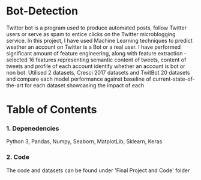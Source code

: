 # Bot-Detection
Twitter bot is a program used to produce automated posts, follow Twitter users or serve as spam to entice clicks on the Twitter microblogging service. In this project, I have used Machine Learning techniques to predict weather an account on Twitter is a Bot or a real user. I have performed significant amount of feature engineering, along with feature extraction - selected 16 features representing semantic content of tweets, content of tweets and profile of each account identify whether an account is bot or non bot. Utilised 2 datasets, Cresci 2017 datasets and TwitBot 20 datasets and compare each model performance against baseline of current-state-of-the-art for each dataset showcasing the impact of each 

# Table of Contents

### 1. Depenedencies
Python 3, Pandas, Numpy, Seaborn, MatplotLib, Sklearn, Keras

### 2. Code
The code and datasets can be found under 'Final Project and Code' folder

